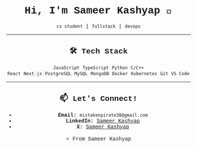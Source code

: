 <div style="font-family: 'Courier New', monospace; text-align: center;">

# Hi, I'm Sameer Kashyap 👋  
`cs student` | `fullstack` | `devops`

---

## 🛠️ Tech Stack

`JavaScript` `TypeScript` `Python` `C/C++`  
`React` `Next.js`
`PostgreSQL` `MySQL` `MongoDB`
`Docker` `Kubernetes` `Git` `VS Code`

---

## 📫 Let's Connect!  
- **Email:** `mistakenpirate38@gmail.com`  
- **LinkedIn:** [Sameer Kashyap](https://linkedin.com/in/sameer-kashyap)  
- **X:** [Sameer Kashyap](https://x.com/scaptera1)  

⭐️ From Sameer Kashyap

</div>
